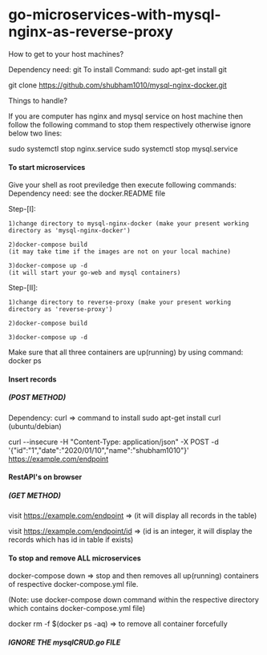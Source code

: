 # go-microservices-with-mysql-nginx-as-reverse-proxy

How to get to your host machines?

Dependency need: git
To install Command: sudo apt-get install git

git clone https://github.com/shubham1010/mysql-nginx-docker.git


Things to handle?

If you are computer has nginx and mysql service on host machine then follow the following command to stop them respectively otherwise ignore below two lines:

sudo systemctl stop nginx.service
sudo systemctl stop mysql.service

#### To start microservices ####

Give your shell as root previledge then execute following commands:
Dependency need: see the docker.README file

Step-[I]:
	
	1)change directory to mysql-nginx-docker (make your present working directory as 'mysql-nginx-docker')

	2)docker-compose build 
	(it may take time if the images are not on your local machine)

	3)docker-compose up -d 
	(it will start your go-web and mysql containers)

Step-[II]:

	1)change directory to reverse-proxy (make your present working directory as 'reverse-proxy')

	2)docker-compose build

	3)docker-compose up -d


Make sure that all three containers are up(running) by using command: docker ps

#### Insert records ####

##### (POST METHOD) #####
Dependency:
curl => command to install
sudo apt-get install curl (ubuntu/debian)

curl --insecure -H "Content-Type: application/json" -X POST -d '{"id":"1","date":"2020/01/10","name":"shubham1010"}' https://example.com/endpoint


#### RestAPI's on browser ####

##### (GET METHOD) #####
visit https://example.com/endpoint => (it will display all records in the table)

visit https://example.com/endpoint/id => (id is an integer, it will display the records which has id in table if exists)

#### To stop and remove ALL microservices ####

docker-compose down => stop and then removes all up(running) containers of respective docker-compose.yml file.

(Note: use docker-compose down command within the respective directory which contains docker-compose.yml file)

docker rm -f $(docker ps -aq) => to remove all container forcefully

##### IGNORE THE mysqlCRUD.go FILE #####

